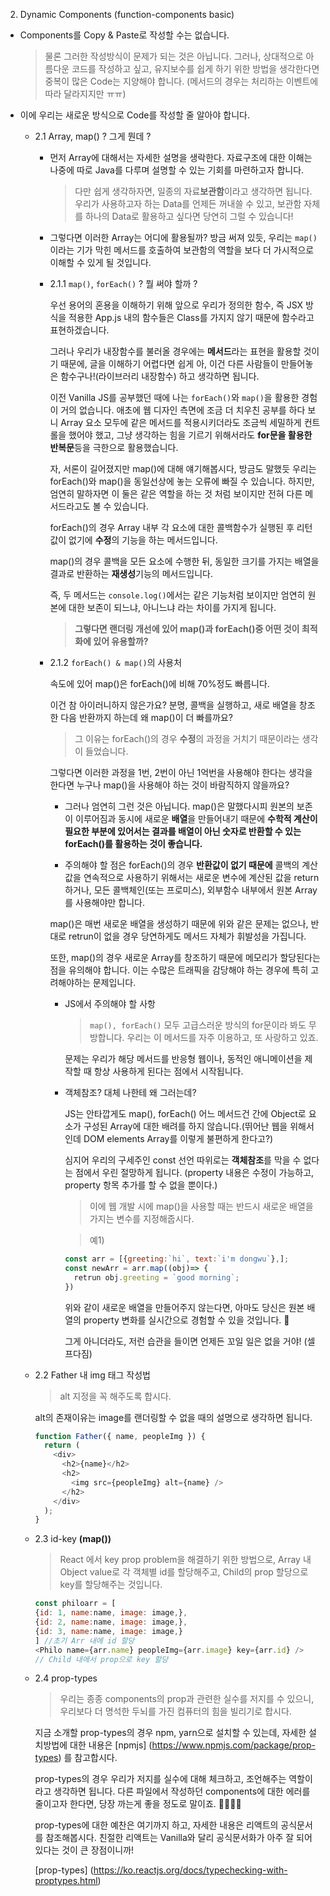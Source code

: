 2.  Dynamic Components (function-components basic)

- Components를 Copy & Paste로 작성할 수는 없습니다.

  > 물론 그러한 작성방식이 문제가 되는 것은 아닙니다. 그러나, 상대적으로 아름다운 코드를 작성하고 싶고, 유지보수를 쉽게 하기 위한 방법을 생각한다면 중복이 많은 Code는 지양해야 합니다. (메서드의 경우는 처리하는 이벤트에 따라 달라지지만 ㅠㅠ)

- 이에 우리는 새로운 방식으로 Code를 작성할 줄 알아야 합니다.

  - 2.1 Array, map() ? 그게 뭔데 ?

    - 먼저 Array에 대해서는 자세한 설명을 생락한다. 자료구조에 대한 이해는 나중에 따로 Java를 다루며 설명할 수 있는 기회를 마련하고자 합니다.

      > 다만 쉽게 생각하자면, 일종의 자료**보관함**이라고 생각하면 됩니다. 우리가 사용하고자 하는 Data를 언제든 꺼내쓸 수 있고, 보관함 자체를 하나의 Data로 활용하고 싶다면 당연히 그럴 수 있습니다!

    - 그렇다면 이러한 Array는 어디에 활용될까? 방금 써져 있듯, 우리는 `map()`이라는 기가 막힌 메서드를 호출하여 보관함의 역할을 보다 더 가시적으로 이해할 수 있게 될 것입니다.

    - 2.1.1 `map()`, `forEach()` ? 뭘 써야 할까 ?

      우선 용어의 혼용을 이해하기 위해 앞으로 우리가 정의한 함수, 즉 JSX 방식을 적용한 App.js 내의 함수들은 Class를 가지지 않기 때문에 함수라고 표현하겠습니다.

      그러나 우리가 내장함수를 불러올 경우에는 **메서드**라는 표현을 활용할 것이기 때문에, 글을 이해하기 어렵다면 쉽게 아, 이건 다른 사람들이 만들어놓은 함수구나!(라이브러리 내장함수) 하고 생각하면 됩니다.

      이전 Vanilla JS를 공부했던 때에 나는 `forEach()`와 `map()`을 활용한 경험이 거의 없습니다. 애초에 웹 디자인 측면에 조금 더 치우친 공부를 하다 보니 Array 요소 모두에 같은 메서드를 적용시키더라도 조금씩 세밀하게 컨트롤을 했어야 했고, 그냥 생각하는 힘을 기르기 위해서라도 **for문을 활용한 반복문**등을 극한으로 활용했습니다.

      자, 서론이 길어졌지만 map()에 대해 얘기해봅시다, 방금도 말했듯 우리는 forEach()와 map()을 동일선상에 놓는 오류에 빠질 수 있습니다. 하지만, 엄연히 말하자면 이 둘은 같은 역할을 하는 것 처럼 보이지만 전혀 다른 메서드라고도 볼 수 있습니다.

      forEach()의 경우 Array 내부 각 요소에 대한 콜백함수가 실행된 후 리턴값이 없기에 **수정**의 기능을 하는 메서드입니다.

      map()의 경우 콜백을 모든 요소에 수행한 뒤, 동일한 크기를 가지는 배열을 결과로 반환하는 **재생성**기능의 메서드입니다.

      즉, 두 메서드는 `console.log()`에서는 같은 기능처럼 보이지만 엄연히 원본에 대한 보존이 되느냐, 아니느냐 라는 차이를 가지게 됩니다.

      > **그렇다면 랜더링 개선에 있어 map()과 forEach()중 어떤 것이 최적화에 있어 유용할까?**

    - 2.1.2 `forEach() & map()`의 사용처

      <!--
               | forEach()                     | map()                              |
               | ----------------------------- | ---------------------------------- |
               | Array 요소 인덱스로 호출      | Array 요소 인덱스로 호출           |
               | 해당 요소 콜백 적용           | 해당 요소 콜백 적용                |
               | 해당 요소 인덱스로 Array 호출 | 새로운 Array 내 동일 인덱스에 반환 |
               | Array 요소 콜백요소로 수정    | 배열 길이만큼 반복                 |
               | output = 수정된 요소의 값     | Array로 전체 결과를 반환           |
               | 배열 길이만큼 반복            |                                    |-->

      속도에 있어 map()은 forEach()에 비해 70%정도 빠릅니다.

      이건 참 아이러니하지 않은가요? 분명, 콜백을 실행하고, 새로 배열을 창조한 다음 반환까지 하는데 왜 map()이 더 빠를까요?

      > 그 이유는 forEach()의 경우 **수정**의 과정을 거치기 때문이라는 생각이 들었습니다.

      그렇다면 이러한 과정을 1번, 2번이 아닌 1억번을 사용해야 한다는 생각을 한다면 누구나 map()을 사용해야 하는 것이 바람직하지 않을까요?

      - 그러나 엄연히 그런 것은 아닙니다. map()은 말했다시피 원본의 보존이 이루어짐과 동시에 새로운 **배열**을 만들어내기 때문에 **수학적 계산이 필요한 부분에 있어서는 결과를 배열이 아닌 숫자로 반환할 수 있는 forEach()를 활용하는 것이 좋습니다.**

      - 주의해야 할 점은 forEach()의 경우 **반환값이 없기 때문에** 콜백의 계산값을 연속적으로 사용하기 위해서는 새로운 변수에 계산된 값을 return하거나, 모든 콜백체인(또는 프로미스), 외부함수 내부에서 원본 Array를 사용해야만 합니다.

      map()은 매번 새로운 배열을 생성하기 때문에 위와 같은 문제는 없으나, 반대로 retrun이 없을 경우 당연하게도 메서드 자체가 휘발성을 가집니다.

      또한, map()의 경우 새로운 Array를 창조하기 때문에 메모리가 할당된다는 점을 유의해야 합니다. 이는 수많은 트래픽을 감당해야 하는 경우에 특히 고려해야하는 문제입니다.

      - JS에서 주의해야 할 사항

        > `map(), forEach()` 모두 고급스러운 방식의 for문이라 봐도 무방합니다. 우리는 이 메서드를 자주 이용하고, 또 사랑하고 있죠.

        문제는 우리가 해당 메서드를 반응형 웹이나, 동적인 애니메이션을 제작할 때 항상 사용하게 된다는 점에서 시작됩니다.

      - 객체참조? 대체 나한테 왜 그러는데?

        JS는 안타깝게도 map(), forEach() 어느 메서드건 간에 Object로 요소가 구성된 Array에 대한 배려를 하지 않습니다.(뛰어난 웹을 위해서인데 DOM elements Array를 이렇게 불편하게 한다고?)

        심지어 우리의 구세주인 const 선언 따위로는 **객체참조**를 막을 수 없다는 점에서 우린 절망하게 됩니다. (property 내용은 수정이 가능하고, property 항목 추가를 할 수 없을 뿐이다.)

        > 이에 웹 개발 시에 map()을 사용할 때는 반드시 새로운 배열을 가지는 변수를 지정해줍시다.

        > 예1)

        ```javascript
        const arr = [{greeting:`hi`, text:`i'm dongwu`},];
        const newArr = arr.map((obj)=> {
          retrun obj.greeting = `good morning`;
        })
        ```

        위와 같이 새로운 배열을 만들어주지 않는다면, 아마도 당신은 원본 배열의 property 변화를 실시간으로 경험할 수 있을 것입니다. 🧔

        그게 아니더라도, 저런 습관을 들이면 언제든 꼬일 일은 없을 거야! (셀프다짐)

  - 2.2 Father 내 img 태그 작성법

    > alt 지정을 꼭 해주도록 합시다.

    alt의 존재이유는 image를 랜더링할 수 없을 때의 설명으로 생각하면 됩니다.

    ```javascript
    function Father({ name, peopleImg }) {
      return (
        <div>
          <h2>{name}</h2>
          <h2>
            <img src={peopleImg} alt={name} />
          </h2>
        </div>
      );
    }
    ```

  - 2.3 id-key **(map())**

    > React 에서 key prop problem을 해결하기 위한 방법으로, Array 내 Object value로 각 객체별 id를 할당해주고, Child의 prop 할당으로 key를 할당해주는 것입니다.

    ```javascript
    const philoarr = [
    {id: 1, name:name, image: image,},
    {id: 2, name:name, image: image,},
    {id: 3, name:name, image: image,}
    ] //초기 Arr 내에 id 할당
    <Philo name={arr.name} peopleImg={arr.image} key={arr.id} />
    // Child 내에서 prop으로 key 할당
    ```

  - 2.4 prop-types

    > 우리는 종종 components의 prop과 관련한 실수를 저지를 수 있으니, 우리보다 더 명석한 두뇌를 가진 컴퓨터의 힘을 빌리기로 합시다.

    지금 소개할 prop-types의 경우 npm, yarn으로 설치할 수 있는데, 자세한 설치방법에 대한 내용은 [npmjs] (https://www.npmjs.com/package/prop-types) 를 참고합시다.

    prop-types의 경우 우리가 저지를 실수에 대해 체크하고, 조언해주는 역할이라고 생각하면 됩니다. 다른 파일에서 작성하던 components에 대한 에러를 줄이고자 한다면, 당장 까는게 좋을 정도로 말이죠. 🙆‍♂️🙆‍♂️

    prop-types에 대한 예찬은 여기까지 하고, 자세한 내용은 리액트의 공식문서를 참조해봅시다. 친절한 리액트는 Vanilla와 달리 공식문서화가 아주 잘 되어 있다는 것이 큰 장점이니까!

    [prop-types] (https://ko.reactjs.org/docs/typechecking-with-proptypes.html)

